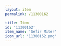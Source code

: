 ```yaml
---
layout: item
permalink: /11300162

title: Item
id: '11300162'
item_name: 'Sefir Miter'
icon_url: '11300162.png'
---
```


